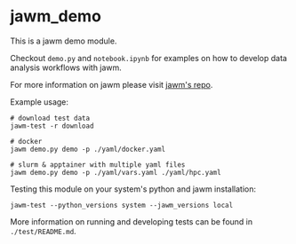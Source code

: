 # jawm_demo

This is a jawm demo module.

Checkout `demo.py` and `notebook.ipynb` for examples on how to develop data analysis workflows with jawm.

For more information on jawm please visit [jawm's repo](https://github.com/mpg-age-bioinformatics/jawm/tree/main).

Example usage:
```
# download test data
jawm-test -r download

# docker
jawm demo.py demo -p ./yaml/docker.yaml

# slurm & apptainer with multiple yaml files
jawm demo.py demo -p ./yaml/vars.yaml ./yaml/hpc.yaml
```

Testing this module on your system's python and jawm installation:
```
jawm-test --python_versions system --jawm_versions local
```
More information on running and developing tests can be found in `./test/README.md`.